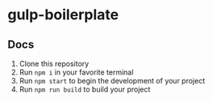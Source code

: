 # gulp-boilerplate

## Docs

1. Clone this repository
2. Run `npm i` in your favorite terminal
3. Run `npm start` to begin the development of your project
4. Run `npm run build` to build your project
